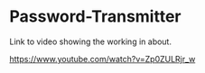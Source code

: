 # Password-Transmitter
Link to video showing the working in about.

https://www.youtube.com/watch?v=Zp0ZULRjr_w
